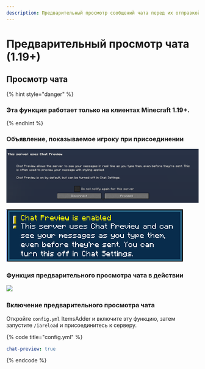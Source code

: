 ```yaml
---
description: Предварительный просмотр сообщений чата перед их отправкой
---
```


# Предварительный просмотр чата (1.19+)

## Просмотр чата

{% hint style="danger" %}
### Эта функция работает только на клиентах **Minecraft 1.19+**.
{% endhint %}

### Объявление, показываемое игроку при присоединении

![](<../.gitbook/assets/image (51) (2).png>)

![](<../.gitbook/assets/image (92).png>)

### Функция предварительного просмотра чата в действии

![](../.gitbook/assets/chat\_preview\_gif.gif)

### Включение предварительного просмотра чата

Откройте `config.yml` ItemsAdder и включите эту функцию, затем запустите `/iareload` и присоединитесь к серверу.

{% code title="config.yml" %}
```yaml
chat-preview: true
```
{% endcode %}
